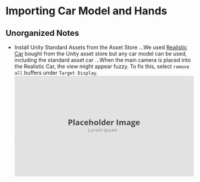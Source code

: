 # Importing Car Model and Hands


## Unorganized Notes
* Install Unity Standard Assets from the Asset Store
...We used [Realistic Car](#) bought from the Unity asset store but any car model can be used, including the standard asset car
...When the main camera is placed into the Realistic Car, the view might appear fuzzy. To fix this, select `remove all` buffers under `Target Display`.
![Adding components](./images/placeholder.png)
